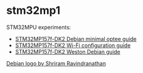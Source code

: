 # stm32mp1
STM32MPU experiments:
* [STM32MP157f-DK2 Debian minimal optee guide](./STM32MP157F-DK2-DEBIAN-MINIMAL-OPTEE.md)
* [STM32MP157f-DK2 Wi-Fi configuration guide](./STM32MP157F-DK2-WIFI-DEBIAN.md)
* [STM32MP157f-DK2 Weston Debian guide](./STM32MP157F-DK2-WESTON-DEBIAN.md)

[Debian logo by Shriram Ravindranathan](https://github.com/shriramters/wallpapers)

